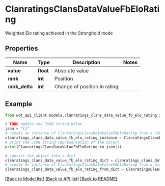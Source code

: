 # ClanratingsClansDataValueFbEloRating

Weighted Elo rating achieved in the Stronghold mode

## Properties

Name | Type | Description | Notes
------------ | ------------- | ------------- | -------------
**value** | **float** | Absolute value | 
**rank** | **int** | Position | 
**rank_delta** | **int** | Change of position in rating | 

## Example

```python
from wot_api_client.models.clanratings_clans_data_value_fb_elo_rating import ClanratingsClansDataValueFbEloRating

# TODO update the JSON string below
json = "{}"
# create an instance of ClanratingsClansDataValueFbEloRating from a JSON string
clanratings_clans_data_value_fb_elo_rating_instance = ClanratingsClansDataValueFbEloRating.from_json(json)
# print the JSON string representation of the object
print(ClanratingsClansDataValueFbEloRating.to_json())

# convert the object into a dict
clanratings_clans_data_value_fb_elo_rating_dict = clanratings_clans_data_value_fb_elo_rating_instance.to_dict()
# create an instance of ClanratingsClansDataValueFbEloRating from a dict
clanratings_clans_data_value_fb_elo_rating_from_dict = ClanratingsClansDataValueFbEloRating.from_dict(clanratings_clans_data_value_fb_elo_rating_dict)
```
[[Back to Model list]](../README.md#documentation-for-models) [[Back to API list]](../README.md#documentation-for-api-endpoints) [[Back to README]](../README.md)


